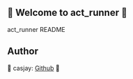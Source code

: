 ## 👋 Welcome to act_runner 🚀  

act_runner README  
  
  
## Author  

🤖 casjay: [Github](https://github.com/casjay) 🤖  
